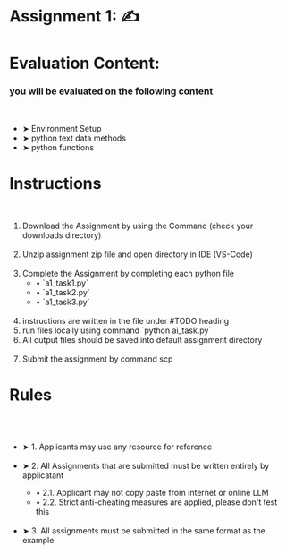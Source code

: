 # Assignment 1: ✍️
<p></p>

# Evaluation Content:

<h3> you will be evaluated on the following content</h3>
<br/>
<ul>
  <li>➤ Environment Setup</li>
  <li>➤ python text data methods</li>
  <li>➤ python functions</li>
</ul>



# Instructions
<br/>
<ol type="1">
<li>
    Download the Assignment by using the Command (check your downloads directory)
</li>
<br/>
<li>
    Unzip assignment zip file and open directory in IDE (VS-Code)
</li>
<br/>
<li>
    Complete the Assignment by completing each python file
    <ul>
        <li>•    `a1_task1.py`</li>
        <li>•    `a1_task2.py`</li>
        <li>•    `a1_task3.py`</li>
    </ul>
</li>
<br/>
<li>instructions are written in the file under #TODO heading</li>
<li> run files locally using command `python ai_task<task_number>.py`</li>
<li>All output files should be saved into default assignment directory</li>
<br/>
<li>Submit the assignment by command scp </li>
</ol>

# Rules
<br/>
<ul>
<br/>
<li>➤ 1. Applicants may use any resource for reference </li>
<br/>
<li>➤ 2. All Assignments that are submitted must be written entirely by applicatant</li>
<ul>
    <li>•    2.1. Applicant may not copy paste from internet or online LLM</li>
    <li>•    2.2. Strict anti-cheating measures are applied, please don't test this</li>
</ul>
<br/>
<li>➤ 3. All assignments must be submitted in the same format as the example</li>
</ul>




